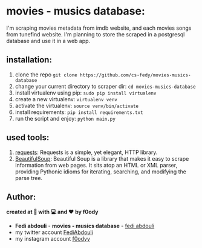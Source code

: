 # movies - musics database:

I'm scraping movies metadata from imdb website, and each movies songs from tunefind website. I'm planning to store the scraped in a postgresql database and use it in a web app.

## installation:

1. clone the repo `git clone https://github.com/cs-fedy/movies-musics-database`
2. change your current directory to scraper dir: `cd movies-musics-database`
3. install virtualenv using pip: `sudo pip install virtualenv`
4. create a new virtualenv:  `virtualenv venv`
5. activate the virtualenv: `source venv/bin/activate`
6. install requirements: `pip install requirements.txt`
7. run the script and enjoy: `python main.py`

## used tools:

1. [requests](https://pypi.org/project/requests/): Requests is a simple, yet elegant, HTTP library.
2. [BeautifulSoup](https://pypi.org/project/beautifulsoup4/): Beautiful Soup is a library that makes it easy to scrape information from web pages. It sits atop an HTML or XML parser, providing Pythonic idioms for iterating, searching, and modifying the parse tree.

## Author:
**created at 🌙 with 💻 and ❤ by f0ody**
* **Fedi abdouli** - **movies - musics database** - [fedi abdouli](https://github.com/cs-fedy)
* my twitter account [FediAbdouli](https://www.twitter.com/FediAbdouli)
* my instagram account [f0odyy](https://www.instagram.com/f0odyy) 